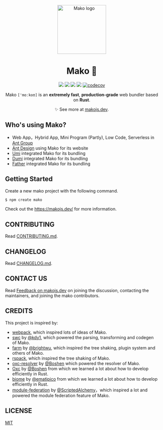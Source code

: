 <div align="center">

<img src="https://img.alicdn.com/imgextra/i2/O1CN01kdmA7X1FVqCPcRi3L_!!6000000000493-2-tps-584-584.png" alt="Mako logo" width="160" height="160" />

# Mako 🦈

[![](https://badgen.net/npm/v/@umijs/mako)](https://www.npmjs.com/package/@umijs/mako)
[![](https://badgen.net/npm/dm/@umijs/mako)](https://www.npmjs.com/package/@umijs/mako)
[![](https://github.com/umijs/mako/actions/workflows/ci.yml/badge.svg)](https://github.com/umijs/mako/actions/workflows/ci.yml)
[![](https://badgen.net/npm/license/umi)](https://www.npmjs.com/package/@umijs/mako)
[![codecov](https://codecov.io/gh/umijs/mako/graph/badge.svg?token=ptCnNedFGf)](https://codecov.io/gh/umijs/mako)

Mako `['mɑːkoʊ]` is an **extremely fast**, **production-grade** web bundler based on **Rust**.

✨ See more at [makojs.dev](https://makojs.dev).
</div>

## Who's using Mako?

- Web App，Hybrid App, Mini Program (Partly), Low Code, Serverless in [Ant Group](https://www.antgroup.com/)
- [Ant Design](https://github.com/ant-design/ant-design/) using Mako for its website
- [Umi](https://umijs.org/) integrated Mako for its bundling
- [Dumi](https://d.umijs.org/) integrated Mako for its bundling
- [Father](https://github.com/umijs/father/) integrated Mako for its bundling

## Getting Started

Create a new mako project with the following command.

```bash
$ npm create mako
```

Check out the https://makojs.dev/ for more information.

## CONTRIBUTING

Read [CONTRIBUTING.md](./CONTRIBUTING.md).

## CHANGELOG

Read [CHANGELOG.md](./CHANGELOG.md).

## CONTACT US

Read [Feedback on makojs.dev](https://makojs.dev/docs/feedback) on joining the discussion, contacting the maintainers, and joining the mako contributors.

## CREDITS

This project is inspired by:

- [webpack](https://github.com/webpack/webpack), which inspired lots of ideas of Mako.
- [swc](https://github.com/swc-project/swc) by [@kdy1](https://github.com/kdy1), which powered the parsing, transforming and codegen of Mako.
- [farm](https://github.com/farm-fe/farm) by [@brightwu](https://github.com/wre232114), which inspired the tree shaking, plugin system and others of Mako.
- [rspack](https://github.com/web-infra-dev/rspack), which inspired the tree shaking of Mako.
- [oxc-resolver](https://github.com/oxc-project/oxc-resolver) by [@Boshen](https://github.com/Boshen) which powered the resolver of Mako.
- [Oxc](https://github.com/oxc-project/oxc/) by [@Boshen](https://github.com/Boshen) from which we learned a lot about how to develop efficiently in Rust.
- [biome](https://github.com/biomejs/biome) by [@ematipico](https://github.com/ematipico) from which we learned a lot about how to develop efficiently in Rust.
- [module-federation](https://github.com/module-federation/core) by [@ScriptedAlchemy](https://github.com/ScriptedAlchemy)，which inspired a lot and powered the module federation feature of Mako.

## LICENSE

[MIT](./LICENSE)

